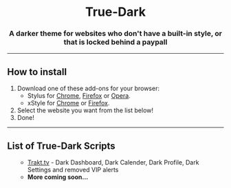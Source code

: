 <p>
    <h1 align="center"><strong>True-Dark</strong></h1>
    <h3 align="center">A darker theme for websites who don't have a built-in style, or that is locked behind a paypall</h3>
    <p align="center">
<hr>
<p>
    <h2 align="left">How to install</h2>
    <ol align="left">
        <li>Download one of these add-ons for your browser:
            <ul>
                <li>Stylus for <a
                        href="https://chrome.google.com/webstore/detail/stylus/clngdbkpkpeebahjckkjfobafhncgmne">Chrome</a>,
                    <a href="https://addons.mozilla.org/firefox/addon/styl-us/">Firefox</a> or <a
                        href="https://addons.opera.com/extensions/details/stylus/">Opera</a>.</li>
                <li>xStyle for <a
                        href="https://chrome.google.com/webstore/detail/xstyle/hncgkmhphmncjohllpoleelnibpmccpj">Chrome</a>
                    or <a href="https://addons.mozilla.org/firefox/addon/xstyle/">Firefox</a>.</li>
            </ul>
        </li>
        <li>Select the website you want from the list below!
        <li>Done!</li>
    </ol>
    <hr>
    <h2 align="left">List of True-Dark Scripts</h2>
    <ol align="left">
            <ul>
                <li><a href="https://raw.githubusercontent.com/wadforth/True-Dark/main/Trakt.tv/true-trakt.user.css">Trakt.tv</a> - Dark Dashboard, Dark Calender, Dark Profile, Dark Settings and removed VIP alerts </li>
              <li><b>More coming soon...</b></li>
            </ul>
    </ol>
</p>
